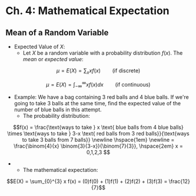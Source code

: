 # Ch. 4: Mathematical Expectation

## Mean of a Random Variable

- Expected Value of $X$:
  - Let $X$ be a random variable with a probability distribution $f(x)$. The *mean* or *expected value*:

```math
\mu = E(X) = \sum_{x} x f(x) \hspace{2em} \text{(if discrete)}
```

```math
\mu = E(X) = \int_{-\infty}^{\infty} x f(x)  dx \hspace{2em} \text{(if continuous)}
```

  - Example: We have a bag containing 3 red balls and 4 blue balls. If we're going to take 3 balls at the same time, find the expected value of the number of blue balls in this attempt.
    - The probability distribution:

```math
f(x) = \frac{\text{ways to take } x \text{ blue balls from 4 blue balls} \times \text{ways to take } 3-x \text{ red balls from 3 red balls}}{\text{ways to take 3 balls from 7 balls}}
\newline \hspace{1em} \newline
= \frac{\binom{4}{x} \binom{3}{3-x}}{\binom{7}{3}}, \hspace{2em} x = 0,1,2,3 
```

- - The mathematical expectation:

```math
E(X) = \sum_{0}^{3} x f(x) = (0)f(0) + (1)f(1) + (2)f(2) + (3)f(3) = \frac{12}{7}
``` 